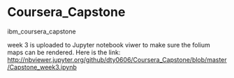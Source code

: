 # Coursera_Capstone
ibm_coursera_capstone

week 3 is uploaded to Jupyter notebook viwer to make sure the folium maps can be rendered. Here is the link:
http://nbviewer.jupyter.org/github/dty0606/Coursera_Capstone/blob/master/Capstone_week3.ipynb
